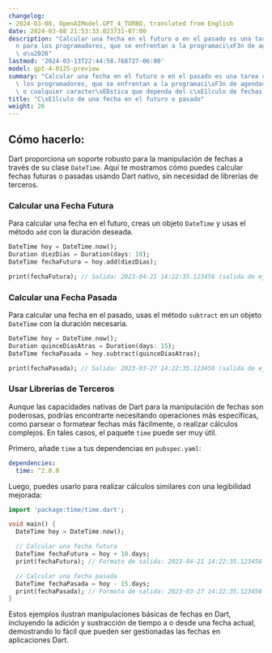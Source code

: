 ```yaml
---
changelog:
- 2024-03-08, OpenAIModel.GPT_4_TURBO, translated from English
date: 2024-03-08 21:53:33.023731-07:00
description: "Calcular una fecha en el futuro o en el pasado es una tarea com\xFA\
  n para los programadores, que se enfrentan a la programaci\xF3n de agendas, recordatorios\
  \ o\u2026"
lastmod: '2024-03-13T22:44:58.768727-06:00'
model: gpt-4-0125-preview
summary: "Calcular una fecha en el futuro o en el pasado es una tarea com\xFAn para\
  \ los programadores, que se enfrentan a la programaci\xF3n de agendas, recordatorios\
  \ o cualquier caracter\xEDstica que dependa del c\xE1lculo de fechas."
title: "C\xE1lculo de una fecha en el futuro o pasado"
weight: 26
---
```


## Cómo hacerlo:
Dart proporciona un soporte robusto para la manipulación de fechas a través de su clase `DateTime`. Aquí te mostramos cómo puedes calcular fechas futuras o pasadas usando Dart nativo, sin necesidad de librerías de terceros.

### Calcular una Fecha Futura
Para calcular una fecha en el futuro, creas un objeto `DateTime` y usas el método `add` con la duración deseada.

```dart
DateTime hoy = DateTime.now();
Duration diezDias = Duration(days: 10);
DateTime fechaFutura = hoy.add(diezDias);

print(fechaFutura); // Salida: 2023-04-21 14:22:35.123456 (salida de ejemplo, depende de la fecha y hora actuales)
```

### Calcular una Fecha Pasada
Para calcular una fecha en el pasado, usas el método `subtract` en un objeto `DateTime` con la duración necesaria.

```dart
DateTime hoy = DateTime.now();
Duration quinceDiasAtras = Duration(days: 15);
DateTime fechaPasada = hoy.subtract(quinceDiasAtras);

print(fechaPasada); // Salida: 2023-03-27 14:22:35.123456 (salida de ejemplo, depende de la fecha y hora actuales)
```

### Usar Librerías de Terceros
Aunque las capacidades nativas de Dart para la manipulación de fechas son poderosas, podrías encontrarte necesitando operaciones más específicas, como parsear o formatear fechas más fácilmente, o realizar cálculos complejos. En tales casos, el paquete `time` puede ser muy útil.

Primero, añade `time` a tus dependencias en `pubspec.yaml`:

```yaml
dependencies:
  time: ^2.0.0
```

Luego, puedes usarlo para realizar cálculos similares con una legibilidad mejorada:

```dart
import 'package:time/time.dart';

void main() {
  DateTime hoy = DateTime.now();

  // Calcular una fecha futura
  DateTime fechaFutura = hoy + 10.days;
  print(fechaFutura); // Formato de salida: 2023-04-21 14:22:35.123456

  // Calcular una fecha pasada
  DateTime fechaPasada = hoy - 15.days;
  print(fechaPasada); // Formato de salida: 2023-03-27 14:22:35.123456
}
```

Estos ejemplos ilustran manipulaciones básicas de fechas en Dart, incluyendo la adición y sustracción de tiempo a o desde una fecha actual, demostrando lo fácil que pueden ser gestionadas las fechas en aplicaciones Dart.
